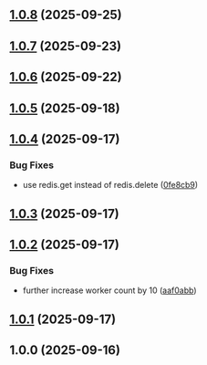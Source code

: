 ## [1.0.8](https://github.com/tensorplex-labs/dojo-synthetic-gen/compare/v1.0.7...v1.0.8) (2025-09-25)

## [1.0.7](https://github.com/tensorplex-labs/dojo-synthetic-gen/compare/v1.0.6...v1.0.7) (2025-09-23)

## [1.0.6](https://github.com/tensorplex-labs/dojo-synthetic-gen/compare/v1.0.5...v1.0.6) (2025-09-22)

## [1.0.5](https://github.com/tensorplex-labs/dojo-synthetic-gen/compare/v1.0.4...v1.0.5) (2025-09-18)

## [1.0.4](https://github.com/tensorplex-labs/dojo-synthetic-gen/compare/v1.0.3...v1.0.4) (2025-09-17)

### Bug Fixes

* use redis.get instead of redis.delete ([0fe8cb9](https://github.com/tensorplex-labs/dojo-synthetic-gen/commit/0fe8cb9df9f41fe152f49ffa4a67354960b3ad8f))

## [1.0.3](https://github.com/tensorplex-labs/dojo-synthetic-gen/compare/v1.0.2...v1.0.3) (2025-09-17)

## [1.0.2](https://github.com/tensorplex-labs/dojo-synthetic-gen/compare/v1.0.1...v1.0.2) (2025-09-17)

### Bug Fixes

* further increase worker count by 10 ([aaf0abb](https://github.com/tensorplex-labs/dojo-synthetic-gen/commit/aaf0abb9ff04eb1c54cf3a368f9395c74b6c8327))

## [1.0.1](https://github.com/tensorplex-labs/dojo-synthetic-gen/compare/v1.0.0...v1.0.1) (2025-09-17)

## 1.0.0 (2025-09-16)

